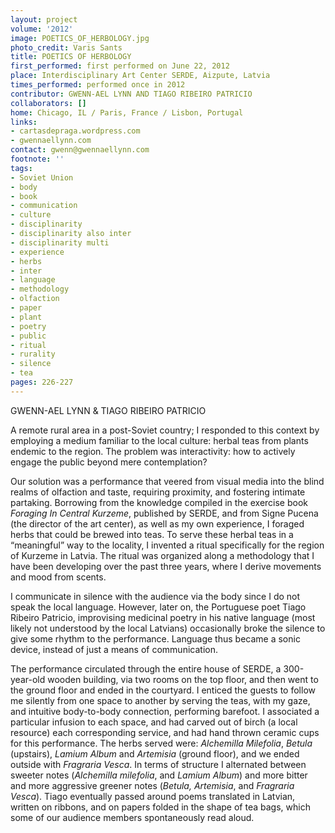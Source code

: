 ```yaml
---
layout: project
volume: '2012'
image: POETICS_OF_HERBOLOGY.jpg
photo_credit: Varis Sants
title: POETICS OF HERBOLOGY
first_performed: first performed on June 22, 2012
place: Interdisciplinary Art Center SERDE, Aizpute, Latvia
times_performed: performed once in 2012
contributor: GWENN-AEL LYNN AND TIAGO RIBEIRO PATRICIO
collaborators: []
home: Chicago, IL / Paris, France / Lisbon, Portugal
links:
- cartasdepraga.wordpress.com
- gwennaellynn.com
contact: gwenn@gwennaellynn.com
footnote: ''
tags:
- Soviet Union
- body
- book
- communication
- culture
- disciplinarity
- disciplinarity also inter
- disciplinarity multi
- experience
- herbs
- inter
- language
- methodology
- olfaction
- paper
- plant
- poetry
- public
- ritual
- rurality
- silence
- tea
pages: 226-227
---
```


GWENN-AEL LYNN & TIAGO RIBEIRO PATRICIO

A remote rural area in a post-Soviet country; I responded to this context by employing a medium familiar to the local culture: herbal teas from plants endemic to the region. The problem was interactivity: how to actively engage the public beyond mere contemplation?

Our solution was a performance that veered from visual media into the blind realms of olfaction and taste, requiring proximity, and fostering intimate partaking. Borrowing from the knowledge compiled in the exercise book _Foraging In Central Kurzeme_, published by SERDE, and from Signe Pucena (the director of the art center), as well as my own experience, I foraged herbs that could be brewed into teas. To serve these herbal teas in a “meaningful” way to the locality, I invented a ritual specifically for the region of Kurzeme in Latvia. The ritual was organized along a methodology that I have been developing over the past three years, where I derive movements and mood from scents.

I communicate in silence with the audience via the body since I do not speak the local language. However, later on, the Portuguese poet Tiago Ribeiro Patricio, improvising medicinal poetry in his native language (most likely not understood by the local Latvians) occasionally broke the silence to give some rhythm to the performance. Language thus became a sonic device, instead of just a means of communication.

The performance circulated through the entire house of SERDE, a 300-year-old wooden building, via two rooms on the top floor, and then went to the ground floor and ended in the courtyard. I enticed the guests to follow me silently from one space to another by serving the teas, with my gaze, and intuitive body-to-body connection, performing barefoot. I associated a particular infusion to each space, and had carved out of birch (a local resource) each corresponding service, and had hand thrown ceramic cups for this performance. The herbs served were: _Alchemilla Milefolia_, _Betula_ (upstairs), _Lamium Album_ and _Artemisia_ (ground floor), and we ended outside with _Fragraria Vesca_. In terms of structure I alternated between sweeter notes (_Alchemilla milefolia_, and _Lamium Album_) and more bitter and more aggressive greener notes (_Betula, Artemisia_, and _Fragraria Vesca_). Tiago eventually passed around poems translated in Latvian, written on ribbons, and on papers folded in the shape of tea bags, which some of our audience members spontaneously read aloud.
